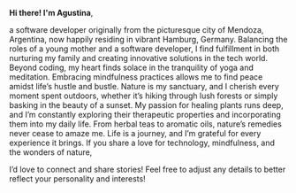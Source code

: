 **Hi there! I'm Agustina**,

a software developer originally from the picturesque city of Mendoza, Argentina, 
now happily residing in vibrant Hamburg, Germany. Balancing the roles of a young mother and a software developer,
I find fulfillment in both nurturing my family and creating innovative solutions in the tech world. 
Beyond coding, my heart finds solace in the tranquility of yoga and meditation.
Embracing mindfulness practices allows me to find peace amidst life’s hustle and bustle.
Nature is my sanctuary, and I cherish every moment spent outdoors, whether it’s hiking through lush forests or simply basking in the beauty of a sunset. 
My passion for healing plants runs deep, and I’m constantly exploring their therapeutic properties and incorporating them into my daily life. 
From herbal teas to aromatic oils, nature’s remedies never cease to amaze me. Life is a journey, and I’m grateful for every experience it brings. 
If you share a love for technology, mindfulness, and the wonders of nature,

I’d love to connect and share stories! Feel free to adjust any details to better reflect your personality and interests!
